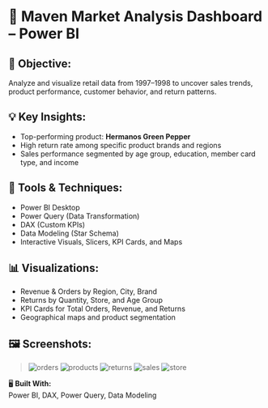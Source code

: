 # 🛒 Maven Market Analysis Dashboard – Power BI

## 📌 Objective:
Analyze and visualize retail data from 1997–1998 to uncover sales trends, product performance, customer behavior, and return patterns.

## 💡 Key Insights:
- Top-performing product: **Hermanos Green Pepper**
- High return rate among specific product brands and regions
- Sales performance segmented by age group, education, member card type, and income

## 🔧 Tools & Techniques:
- Power BI Desktop
- Power Query (Data Transformation)
- DAX (Custom KPIs)
- Data Modeling (Star Schema)
- Interactive Visuals, Slicers, KPI Cards, and Maps


## 📊 Visualizations:
- Revenue & Orders by Region, City, Brand
- Returns by Quantity, Store, and Age Group
- KPI Cards for Total Orders, Revenue, and Returns
- Geographical maps and product segmentation

## 🖼️ Screenshots:
> ![orders](https://github.com/user-attachments/assets/49299248-c022-4eab-9b8a-0f360c36e23b)
> ![products](https://github.com/user-attachments/assets/34469e1e-e104-4902-a1c6-8daaa161a2ae)
>![returns](https://github.com/user-attachments/assets/b8fdfc6b-eb7b-459c-b654-2c9f4f1ba72e)
> ![sales](https://github.com/user-attachments/assets/357e445a-cba2-40c2-9bb2-3fa660fda82f)
> ![store](https://github.com/user-attachments/assets/fb2abd01-8df3-418c-86ad-ad12e2f6447f)

🖥️ **Built With:**  
Power BI, DAX, Power Query, Data Modeling
